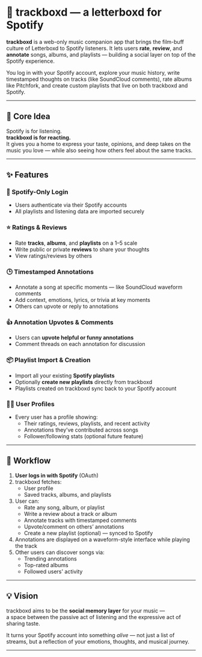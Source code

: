 # 🎵 trackboxd — a letterboxd for Spotify

**trackboxd** is a web-only music companion app that brings the film-buff culture of Letterboxd to Spotify listeners. It lets users **rate**, **review**, and **annotate** songs, albums, and playlists — building a social layer on top of the Spotify experience.

You log in with your Spotify account, explore your music history, write timestamped thoughts on tracks (like SoundCloud comments), rate albums like Pitchfork, and create custom playlists that live on both trackboxd and Spotify.

---

## 📌 Core Idea

Spotify is for listening.  
**trackboxd is for reacting.**  
It gives you a home to express your taste, opinions, and deep takes on the music you love — while also seeing how others feel about the same tracks.

---

## ✨ Features

### 🔐 Spotify-Only Login
- Users authenticate via their Spotify accounts
- All playlists and listening data are imported securely

### ⭐ Ratings & Reviews
- Rate **tracks**, **albums**, and **playlists** on a 1–5 scale
- Write public or private **reviews** to share your thoughts
- View ratings/reviews by others

### 🕒 Timestamped Annotations
- Annotate a song at specific moments — like SoundCloud waveform comments
- Add context, emotions, lyrics, or trivia at key moments
- Others can upvote or reply to annotations

### 👍 Annotation Upvotes & Comments
- Users can **upvote helpful or funny annotations**
- Comment threads on each annotation for discussion

### 📦 Playlist Import & Creation
- Import all your existing **Spotify playlists**
- Optionally **create new playlists** directly from trackboxd
- Playlists created on trackboxd sync back to your Spotify account

### 🧑‍💻 User Profiles
- Every user has a profile showing:
  - Their ratings, reviews, playlists, and recent activity
  - Annotations they’ve contributed across songs
  - Follower/following stats (optional future feature)

---

## 🔄 Workflow

1. **User logs in with Spotify** (OAuth)
2. trackboxd fetches:
   - User profile
   - Saved tracks, albums, and playlists
3. User can:
   - Rate any song, album, or playlist
   - Write a review about a track or album
   - Annotate tracks with timestamped comments
   - Upvote/comment on others’ annotations
   - Create a new playlist (optional) — synced to Spotify
4. Annotations are displayed on a waveform-style interface while playing the track
5. Other users can discover songs via:
   - Trending annotations
   - Top-rated albums
   - Followed users' activity

---

## 💡 Vision

trackboxd aims to be the **social memory layer** for your music —  
a space between the passive act of listening and the expressive act of sharing taste.

It turns your Spotify account into something *alive* — not just a list of streams, but a reflection of your emotions, thoughts, and musical journey.

---

